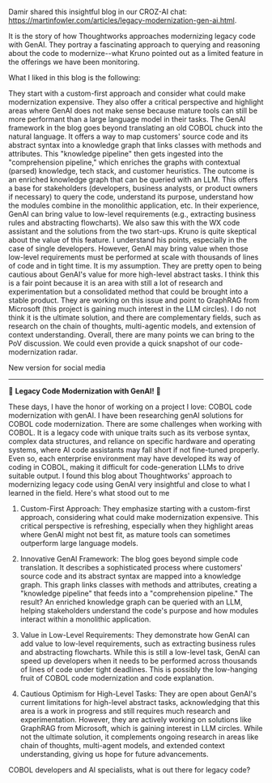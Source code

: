 Damir shared this insightful blog in our CROZ-AI chat: https://martinfowler.com/articles/legacy-modernization-gen-ai.html.
 
It is the story of how Thoughtworks approaches modernizing legacy code with GenAI. They portray a fascinating approach to querying and reasoning about the code to modernize--what Kruno pointed out as a limited feature in the offerings we have been monitoring. 
 
What I liked in this blog is the following:
 
They start with a custom-first approach and consider what could make modernization expensive. They also offer a critical perspective and highlight areas where GenAI does not make sense because mature tools can still be more performant than a large language model in their tasks. 
The GenAI framework in the blog goes beyond translating an old COBOL chuck into the natural language. It offers a way to map customers' source code and its abstract syntax into a knowledge graph that links classes with methods and attributes. This "knowledge pipeline" then gets ingested into the "comprehension pipeline," which enriches the graphs with contextual (parsed) knowledge, tech stack, and customer heuristics. The outcome is an enriched knowledge graph that can be queried with an LLM. This offers a base for stakeholders (developers, business analysts, or product owners if necessary) to query the code, understand its purpose, understand how the modules combine in the monolithic application, etc. 
In their experience, GenAI can bring value to low-level requirements (e.g., extracting business rules and abstracting flowcharts). We also saw this with the WX code assistant and the solutions from the two start-ups. Kruno is quite skeptical about the value of this feature. I understand his points, especially in the case of single developers. However, GenAI may bring value when those low-level requirements must be performed at scale with thousands of lines of code and in tight time. It is my assumption. 
They are pretty open to being cautious about GenAI's value for more high-level abstract tasks. I think this is a fair point because it is an area with still a lot of research and experimentation but a consolidated method that could be brought into a stable product. They are working on this issue and point to GraphRAG from Microsoft (this project is gaining much interest in the LLM circles). I do not think it is the ultimate solution, and there are complementary fields, such as research on the chain of thoughts, multi-agentic models, and extension of context understanding. 
Overall, there are many points we can bring to the PoV discussion. We could even provide a quick snapshot of our code-modernization radar. 

New version for social media

---

🚀 **Legacy Code Modernization with GenAI!** 🚀

These days, I have the honor of working on a project I love: COBOL code modernization with genAI. I have been researching genAI solutions for COBOL code modernization. There are some challenges when working with COBOL. It is a legacy code with unique traits such as its verbose syntax, complex data structures, and reliance on specific hardware and operating systems, where AI code assistants may fall short if not fine-tuned properly. Even so, each enterprise environment may have developed its way of coding in COBOL, making it difficult for code-generation LLMs to drive suitable output. I found this blog about Thoughtworks' approach to modernizing legacy code using GenAI very insightful and close to what I learned in the field. Here's what stood out to me

1. Custom-First Approach: They emphasize starting with a custom-first approach, considering what could make modernization expensive. This critical perspective is refreshing, especially when they highlight areas where GenAI might not best fit, as mature tools can sometimes outperform large language models.

2. Innovative GenAI Framework: The blog goes beyond simple code translation. It describes a sophisticated process where customers' source code and its abstract syntax are mapped into a knowledge graph. This graph links classes with methods and attributes, creating a "knowledge pipeline" that feeds into a "comprehension pipeline." The result? An enriched knowledge graph can be queried with an LLM, helping stakeholders understand the code's purpose and how modules interact within a monolithic application.

3. Value in Low-Level Requirements: They demonstrate how GenAI can add value to low-level requirements, such as extracting business rules and abstracting flowcharts. While this is still a low-level task, GenAI can speed up developers when it needs to be performed across thousands of lines of code under tight deadlines. This is possibly the low-hanging fruit of COBOL code modernization and code explanation. 

4. Cautious Optimism for High-Level Tasks: They are open about GenAI's current limitations for high-level abstract tasks, acknowledging that this area is a work in progress and still requires much research and experimentation. However, they are actively working on solutions like GraphRAG from Microsoft, which is gaining interest in LLM circles. While not the ultimate solution, it complements ongoing research in areas like chain of thoughts, multi-agent models, and extended context understanding, giving us hope for future advancements.

COBOL developers and AI specialists, what is out there for legacy code?  

